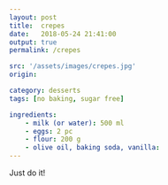 ```yaml
---
layout: post
title:  crepes
date:   2018-05-24 21:41:00
output: true
permalink: /crepes

src: '/assets/images/crepes.jpg' 
origin: 

category: desserts
tags: [no baking, sugar free]

ingredients: 
    - milk (or water): 500 ml
    - eggs: 2 pc
    - flour: 200 g
    - olive oil, baking soda, vanilla:
---
```

Just do it!
